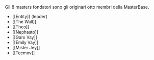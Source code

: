 Gli 8 masters fondatori sono gli originari otto membri della MasterBase.

- [[Entity]] (leader)
- [[The Wall]]
- [[Theo]]
- [[Nephasto]]
- [[Garo Vay]]
- [[Emily Vay]]
- [[Mister Jey]]
- [[Tecmov]]